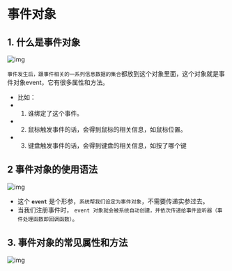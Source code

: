 # 事件对象

## 1. 什么是事件对象

![img](https://api2.mubu.com/v3/document_image/eb567b59-114f-4fe7-ae35-e3ac39592efb-10071129.jpg)

`事件发生后，跟事件相关的一系列信息数据的集合`都放到这个对象里面，这个对象就是事件对象event，它有很多属性和方法。

- 比如： 
- 1. 谁绑定了这个事件。
- 2. 鼠标触发事件的话，会得到鼠标的相关信息，如鼠标位置。
- 3. 键盘触发事件的话，会得到键盘的相关信息，如按了哪个键



## 2 事件对象的使用语法

![img](https://api2.mubu.com/v3/document_image/9596e586-3eb4-45df-aab7-2ff1d9b4662e-10071129.jpg)

- 这个 **`event`** 是个形参，`系统帮我们设定为事件对象`，不需要传递实参过去。
- 当我们注册事件时， `event 对象就会被系统自动创建，并依次传递给事件监听器（事件处理函数即回调函数）`。



## 3. 事件对象的常见属性和方法

![img](https://api2.mubu.com/v3/document_image/1fd9be56-9d06-4c28-b772-672e3d029ce3-10071129.jpg)

